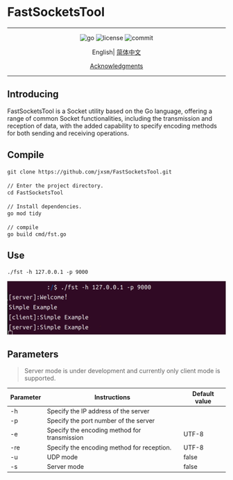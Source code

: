 # FastSocketsTool

---

<div align="center">
    <img src="https://img.shields.io/github/go-mod/go-version/jxsm/FastSocketsTool" alt="go" />
    <img src="https://img.shields.io/github/license/jxsm/FastSocketsTool" alt="license">
    <img src="https://img.shields.io/github/last-commit/jxsm/FastSocketsTool" alt="commit">
</div>

<p align="center">
  English|
<a href="doc/markdown/chinese.md">简体中文</a>
</p>

<p align="center">
    <a href="doc/markdown/Acknowledgments.md">Acknowledgments</a>
</p>

---
## Introducing
FastSocketsTool is a Socket utility based on the Go language, offering a range of 
common Socket functionalities, including the transmission and reception of 
data, with the added capability to specify encoding methods for both sending and receiving operations.


## Compile

```shell
git clone https://github.com/jxsm/FastSocketsTool.git

// Enter the project directory.
cd FastSocketsTool

// Install dependencies.
go mod tidy

// compile
go build cmd/fst.go
```

## Use
```shell
./fst -h 127.0.0.1 -p 9000
```
<img src="doc/img/SimpleExample.png" alt="SimpleExample">

## Parameters
>Server mode is under development and currently only client mode is supported.

| Parameter | Instructions                                 | Default value |
|-----------|----------------------------------------------|---------------|
| -h        | Specify the IP address of the server         |               |
| -p        | Specify the port number of the server        |               |
| -e        | Specify the encoding method for transmission | UTF-8         |
| -re       | Specify the encoding method for reception.   | UTF-8         |
| -u        | UDP mode                                     | false         |
| -s        | Server mode                                  | false         |